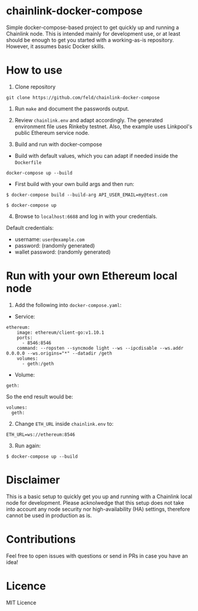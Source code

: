 # chainlink-docker-compose
Simple docker-compose-based project to get quickly up and running a Chainlink node. This is intended mainly for development use, or at least should be enough to get you started with a working-as-is repository. However, it assumes basic Docker skills.

# How to use

1. Clone repository
```
git clone https://github.com/feld/chainlink-docker-compose
```
1. Run `make` and document the passwords output.

2. Review `chainlink.env` and adapt accordingly. The generated environment file uses Rinkeby testnet. Also, the example uses Linkpool's public Ethereum service node.

3. Build and run with docker-compose

* Build with default values, which you can adapt if needed inside the `Dockerfile`
```
docker-compose up --build
```

* First build with your own build args and then run:

```
$ docker-compose build --build-arg API_USER_EMAIL=my@test.com

$ docker-compose up
```

4. Browse to `localhost:6688` and log in with your credentials.

Default credentials:
- username: `user@example.com`
- password: (randomly generated)
- wallet password: (randomly generated)

# Run with your own Ethereum local node

1. Add the following into `docker-compose.yaml`:

- Service:
```
ethereum:
    image: ethereum/client-go:v1.10.1
    ports:
      - 8546:8546
    command: --ropsten --syncmode light --ws --ipcdisable --ws.addr 0.0.0.0 --ws.origins="*" --datadir /geth
    volumes: 
      - geth:/geth
```

- Volume:
```
geth:
```

So the end result would be:
```
volumes: 
  geth:
```

2. Change `ETH_URL` inside `chainlink.env` to:
```
ETH_URL=ws://ethereum:8546
```

3. Run again:

```
$ docker-compose up --build
```

# Disclaimer

This is a basic setup to quickly get you up and running with a Chainlink local node for development. Please acknolwedge that this setup does not take into account any node security nor high-availability (HA) settings, therefore cannot be used in production as is.

# Contributions

Feel free to open issues with questions or send in PRs in case you have an idea!

# Licence

MIT Licence
